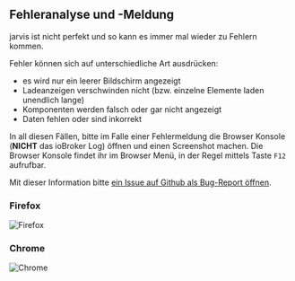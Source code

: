 ## Fehleranalyse und -Meldung

jarvis ist nicht perfekt und so kann es immer mal wieder zu Fehlern kommen.

Fehler können sich auf unterschiedliche Art ausdrücken:
- es wird nur ein leerer Bildschirm angezeigt
- Ladeanzeigen verschwinden nicht (bzw. einzelne Elemente laden unendlich lange)
- Komponenten werden falsch oder gar nicht angezeigt
- Daten fehlen oder sind inkorrekt


In all diesen Fällen, bitte im Falle einer Fehlermeldung die Browser Konsole (**NICHT** das ioBroker Log) öffnen und einen Screenshot machen.
Die Browser Konsole findet ihr im Browser Menü, in der Regel mittels Taste `F12` aufrufbar.

Mit dieser Information bitte [ein Issue auf Github als Bug-Report öffnen](https://github.com/Zefau/ioBroker.jarvis/issues/new?assignees=Zefau&labels=bug&template=bug_report.md&title=).

### Firefox
![Firefox](https://raw.githubusercontent.com/Zefau/ioBroker.jarvis/master/wiki/de-Errors-Firefox.png)

### Chrome
![Chrome](https://raw.githubusercontent.com/Zefau/ioBroker.jarvis/master/wiki/de-Errors-Chrome.png)